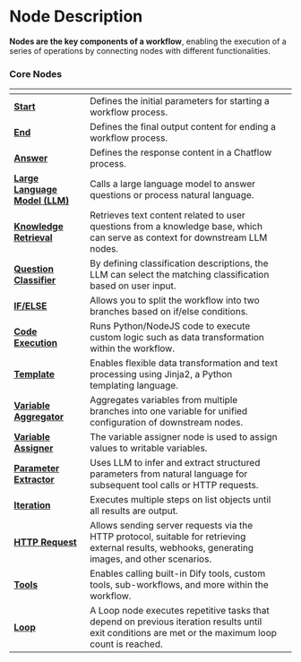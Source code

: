 # Node Description

**Nodes are the key components of a workflow**, enabling the execution of a series of operations by connecting nodes with different functionalities.

### Core Nodes

<table data-view="cards"><thead><tr><th></th><th></th><th></th></tr></thead><tbody><tr><td><a href="start.md"><strong>Start</strong></a></td><td>Defines the initial parameters for starting a workflow process.</td><td></td></tr><tr><td><a href="end.md"><strong>End</strong></a></td><td>Defines the final output content for ending a workflow process.</td><td></td></tr><tr><td><a href="answer.md"><strong>Answer</strong></a></td><td>Defines the response content in a Chatflow process.</td><td></td></tr><tr><td><a href="llm.md"><strong>Large Language Model (LLM)</strong></a></td><td>Calls a large language model to answer questions or process natural language.</td><td></td></tr><tr><td><a href="knowledge_retrieval.md"><strong>Knowledge Retrieval</strong></a></td><td>Retrieves text content related to user questions from a knowledge base, which can serve as context for downstream LLM nodes.</td><td></td></tr><tr><td><a href="question-classifier.md"><strong>Question Classifier</strong></a></td><td>By defining classification descriptions, the LLM can select the matching classification based on user input.</td><td></td></tr><tr><td><a href="ifelse.md"><strong>IF/ELSE</strong></a></td><td>Allows you to split the workflow into two branches based on if/else conditions.</td><td></td></tr><tr><td><a href="code.md"><strong>Code Execution</strong></a></td><td>Runs Python/NodeJS code to execute custom logic such as data transformation within the workflow.</td><td></td></tr><tr><td><a href="template.md"><strong>Template</strong></a></td><td>Enables flexible data transformation and text processing using Jinja2, a Python templating language.</td><td></td></tr><tr><td><a href="variable-aggregator.md"><strong>Variable Aggregator</strong></a></td><td>Aggregates variables from multiple branches into one variable for unified configuration of downstream nodes.</td><td></td></tr><tr><td><a href="variable-assigner.md"><strong>Variable Assigner</strong></a></td><td>The variable assigner node is used to assign values to writable variables.</td><td></td></tr><tr><td><a href="parameter-extractor.md"><strong>Parameter Extractor</strong></a></td><td>Uses LLM to infer and extract structured parameters from natural language for subsequent tool calls or HTTP requests.</td><td></td></tr><tr><td><a href="iteration.md"><strong>Iteration</strong></a></td><td>Executes multiple steps on list objects until all results are output.</td><td></td></tr><tr><td><a href="http-request.md"><strong>HTTP Request</strong></a></td><td>Allows sending server requests via the HTTP protocol, suitable for retrieving external results, webhooks, generating images, and other scenarios.</td><td></td></tr><tr><td><a href="tools.md"><strong>Tools</strong></a></td><td>Enables calling built-in Dify tools, custom tools, sub-workflows, and more within the workflow.</td><tr><td><a href="loop.md"><strong>Loop</strong></a></td><td>A Loop node executes repetitive tasks that depend on previous iteration results until exit conditions are met or the maximum loop count is reached.</td><td></td></tr></tbody></table>
